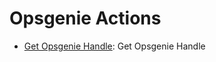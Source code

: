 
# Opsgenie Actions
* [Get Opsgenie Handle](https://github.com/unskript/Awesome-CloudOps-Automation/tree/master/Opsgenie/legos/opsgenie_get_handle/README.md): Get Opsgenie Handle
